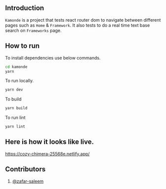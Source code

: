 ## Introduction

`Kamonde` is a project that tests react router dom to navigate between different pages such as `Home` & `Framework`. It also tests to do a real time text base search on `Frameworks` page.

<!-- On this occasion, I decided to use `vite` instead of `CRA` due to its less reliability as it is no longer maintained by it's core team. `CRA` also throws countless warnings due to outdated dependencies while creating an app using. -->

<!-- Second reason for using `vite` is that it provides better developer experience due to its ligthening fast performance. -->

<!-- I decided to use `TypeScript` instead of JavaScript(as the project on `codepen` was in JavaScript) to make this project typesafe which allows to avoid common errors which could lead to potential bugs on production. -->
<!-- 
1. components
2. pages
3. theme
 -->
<!-- ### components

`components/` folder consist of `Navigation`, `Pages` & `utils`. `utils` components are utility components and in this small example it is main `Flex` which I decided them to be simple rather than making them over-complicated. It could easily be evolved if such projects grow in size and new use-cases are introduced etc.

The `Navigation` component consist of main navigation for the entire project.

`pages` component consist of all components to their specific `page` which in this case only `Frameworks` page is complicated and I sub-divide it in further multiple sub-components such as `ListItems` and `SearchInput`.

### pages

I decided to use `lifting the stat up` concept instead of going for using state base application such as `context api`, `redux`, or `mobx`. As it is a relatively simple task and such concepts would have made this task over-complicated.

Since in this project only `Frameworks` page is slightly complicated and that is where I used the above concept which gets list of items from `items.tsx` file and process it for text based search.

### theme

I used a design system using `styled-components` which can be found in `src/theme` folder. This approach is better for having a consistent design throughtout the application and for organisation branding. You can find all the global variables inside `theme` in their respective folders.

### Other tools

Below are some additional tools that concerns `quality`.

1. husky (for pre-commit & pre-push hooks)
2. commitlint
3. eslist -->

## How to run

To install dependencies use below commands.

```bash
cd kamonde
yarn
```

To run locally.

```bash
yarn dev
```

To build

```bash
yarn build
```

To run lint

```bash
yarn lint
```
## Here is how it looks like live.

https://cozy-chimera-25568e.netlify.app/

<!-- **Disclaimer**

I modified the `items.tsx` file and added additional attributes such as `likes` & `downloads`. This is just to add some additional information on cards on `Frameworks` page.

Moreover, I couldn't grasp the `Modeler` instance to be rendered in `Modeler` page. I simply initialized in the page and rendered it after `h1` which is simply an `object`. In real world and production project I would rather communicate with the stack holders to completely understand my task before starting working on it or deploying to production.

I also didn't change the `pages` file structure and continued working on it as provided in the task as I assume I will be working on existing codebase where I will mostly work on adding new features and fixing bugs etc alongside other major tasks. Therefore, I assume I would use mostly reusable code apart from adding some more when required.

I decided to implement this project outside of `codepen` as this approach would give slightly better idea to reviewers the process of my working on this project. -->


## Contributors

1. [@zafar-saleem](https://github.com/zafar-saleem)
